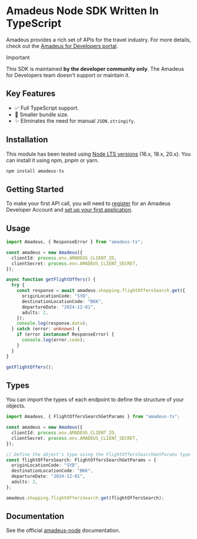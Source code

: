 # Amadeus Node SDK Written In TypeScript

Amadeus provides a rich set of APIs for the travel industry. For more details, check out the [Amadeus for Developers portal](https://developers.amadeus.com).

> [!IMPORTANT]  
> This SDK is maintained **by the developer community only**. The Amadeus for Developers team doesn't support or maintain it.

## Key Features

- ✅ Full TypeScript support.
- 🚀 Smaller bundle size.
- ✨ Eliminates the need for manual `JSON.stringify`.

## Installation

This module has been tested using [Node LTS versions](https://nodejs.org/en/about/releases/) (16.x, 18.x, 20.x). You can install it using npm, pnpm or yarn.

```sh
npm install amadeus-ts
```

## Getting Started

To make your first API call, you will need to [register](https://developers.amadeus.com/register) for an Amadeus Developer Account and [set up your first application](https://developers.amadeus.com/my-apps).

## Usage

```ts
import Amadeus, { ResponseError } from "amadeus-ts";

const amadeus = new Amadeus({
  clientId: process.env.AMADEUS_CLIENT_ID,
  clientSecret: process.env.AMADEUS_CLIENT_SECRET,
});

async function getFlightOffers() {
  try {
    const response = await amadeus.shopping.flightOffersSearch.get({
      originLocationCode: "SYD",
      destinationLocationCode: "BKK",
      departureDate: "2024-12-01",
      adults: 2,
    });
    console.log(response.data);
  } catch (error: unknown) {
    if (error instanceof ResponseError) {
      console.log(error.code);
    }
  }
}

getFlightOffers();
```

## Types

You can import the types of each endpoint to define the structure of your objects.

```ts
import Amadeus, { FlightOffersSearchGetParams } from "amadeus-ts";

const amadeus = new Amadeus({
  clientId: process.env.AMADEUS_CLIENT_ID,
  clientSecret: process.env.AMADEUS_CLIENT_SECRET,
});

// Define the object's type using the FlightOffersSearchGetParams type
const flightOffersSearch: FlightOffersSearchGetParams = {
  originLocationCode: "SYD",
  destinationLocationCode: "BKK",
  departureDate: "2024-12-01",
  adults: 2,
};

amadeus.shopping.flightOffersSearch.get(flightOffersSearch);
```

## Documentation

See the official [amadeus-node](https://github.com/amadeus4dev/amadeus-node) documentation.
